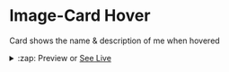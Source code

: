 # Image-Card Hover

Card shows the name &amp; description of me when hovered

<details>
  <summary>:zap: Preview or <a href="https://krohan1202.github.io/Image-Card-Hover/" target="_blank"> See Live</a></summary>

![ezgif com-gif-maker](https://user-images.githubusercontent.com/66785205/100862214-e70dcc00-34b8-11eb-93c8-4303162f8e62.gif)

</details>
